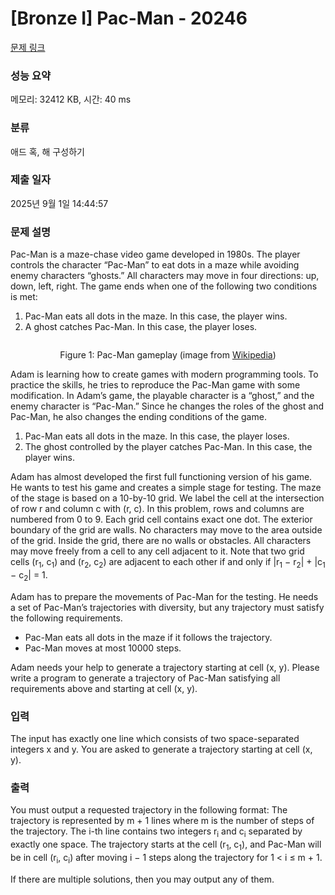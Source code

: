 # [Bronze I] Pac-Man - 20246 

[문제 링크](https://www.acmicpc.net/problem/20246) 

### 성능 요약

메모리: 32412 KB, 시간: 40 ms

### 분류

애드 혹, 해 구성하기

### 제출 일자

2025년 9월 1일 14:44:57

### 문제 설명

<p>Pac-Man is a maze-chase video game developed in 1980s. The player controls the character “Pac-Man” to eat dots in a maze while avoiding enemy characters “ghosts.” All characters may move in four directions: up, down, left, right. The game ends when one of the following two conditions is met:</p>

<ol>
	<li>Pac-Man eats all dots in the maze. In this case, the player wins.</li>
	<li>A ghost catches Pac-Man. In this case, the player loses.</li>
</ol>

<p style="text-align: center;"><img alt="" src="https://upload.acmicpc.net/66a2a5f4-3947-4b16-a9b1-da78165b71bf/-/preview/"></p>

<p style="text-align: center;">Figure 1: Pac-Man gameplay (image from <a href="https://en.wikipedia.org/wiki/File:Pac-man.png">Wikipedia</a>)</p>

<p>Adam is learning how to create games with modern programming tools. To practice the skills, he tries to reproduce the Pac-Man game with some modification. In Adam’s game, the playable character is a “ghost,” and the enemy character is “Pac-Man.” Since he changes the roles of the ghost and Pac-Man, he also changes the ending conditions of the game.</p>

<ol>
	<li>Pac-Man eats all dots in the maze. In this case, the player loses.</li>
	<li>The ghost controlled by the player catches Pac-Man. In this case, the player wins.</li>
</ol>

<p>Adam has almost developed the first full functioning version of his game. He wants to test his game and creates a simple stage for testing. The maze of the stage is based on a 10-by-10 grid. We label the cell at the intersection of row r and column c with (r, c). In this problem, rows and columns are numbered from 0 to 9. Each grid cell contains exact one dot. The exterior boundary of the grid are walls. No characters may move to the area outside of the grid. Inside the grid, there are no walls or obstacles. All characters may move freely from a cell to any cell adjacent to it. Note that two grid cells (r<sub>1</sub>, c<sub>1</sub>) and (r<sub>2</sub>, c<sub>2</sub>) are adjacent to each other if and only if |r<sub>1</sub> − r<sub>2</sub>| + |c<sub>1</sub> − c<sub>2</sub>| = 1.</p>

<p>Adam has to prepare the movements of Pac-Man for the testing. He needs a set of Pac-Man’s trajectories with diversity, but any trajectory must satisfy the following requirements.</p>

<ul>
	<li>Pac-Man eats all dots in the maze if it follows the trajectory.</li>
	<li>Pac-Man moves at most 10000 steps.</li>
</ul>

<p>Adam needs your help to generate a trajectory starting at cell (x, y). Please write a program to generate a trajectory of Pac-Man satisfying all requirements above and starting at cell (x, y).</p>

### 입력 

 <p>The input has exactly one line which consists of two space-separated integers x and y. You are asked to generate a trajectory starting at cell (x, y).</p>

### 출력 

 <p>You must output a requested trajectory in the following format: The trajectory is represented by m + 1 lines where m is the number of steps of the trajectory. The i-th line contains two integers r<sub>i</sub> and c<sub>i</sub> separated by exactly one space. The trajectory starts at the cell (r<sub>1</sub>, c<sub>1</sub>), and Pac-Man will be in cell (r<sub>i</sub>, c<sub>i</sub>) after moving i − 1 steps along the trajectory for 1 < i ≤ m + 1.</p>

<p>If there are multiple solutions, then you may output any of them.</p>

